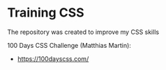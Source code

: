 # Training CSS
The repository was created to improve my CSS skills

100 Days CSS Challenge (Matthias Martin): 
 - https://100dayscss.com/

